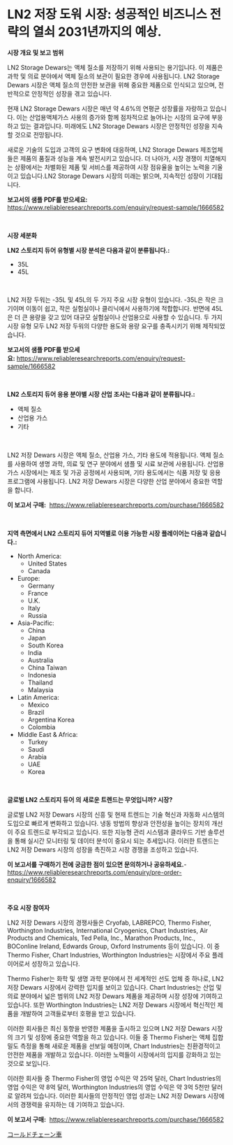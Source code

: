 <p><h1>LN2 저장 도워 시장: 성공적인 비즈니스 전략의 열쇠 2031년까지의 예상.</h1></p><p><strong>시장 개요 및 보고 범위</strong></p>
<p><p>LN2 Storage Dewars는 액체 질소를 저장하기 위해 사용되는 용기입니다. 이 제품은 과학 및 의료 분야에서 액체 질소의 보관이 필요한 경우에 사용됩니다. LN2 Storage Dewars 시장은 액체 질소의 안전한 보관을 위해 중요한 제품으로 인식되고 있으며, 전반적으로 안정적인 성장을 겪고 있습니다.</p><p>현재 LN2 Storage Dewars 시장은 매년 약 4.6%의 연평균 성장률을 자랑하고 있습니다. 이는 산업용액체가스 사용의 증가와 함께 점차적으로 늘어나는 시장의 요구에 부응하고 있는 결과입니다. 미래에도 LN2 Storage Dewars 시장은 안정적인 성장을 지속할 것으로 전망됩니다.</p><p>새로운 기술의 도입과 고객의 요구 변화에 대응하며, LN2 Storage Dewars 제조업체들은 제품의 품질과 성능을 계속 발전시키고 있습니다. 더 나아가, 시장 경쟁이 치열해지는 상황에서는 차별화된 제품 및 서비스를 제공하여 시장 점유율을 높이는 노력을 기울이고 있습니다.LN2 Storage Dewars 시장의 미래는 밝으며, 지속적인 성장이 기대됩니다.</p></p>
<p><strong>보고서의 샘플 PDF를 받으세요:</strong> <a href="https://www.reliableresearchreports.com/enquiry/request-sample/1666582">https://www.reliableresearchreports.com/enquiry/request-sample/1666582</a></p>
<p>&nbsp;</p>
<p><strong>시장 세분화</strong></p>
<p><strong>LN2 스토리지 듀어 유형별 시장 분석은 다음과 같이 분류됩니다.:</strong></p>
<p><ul><li>35L</li><li>45L</li></ul></p>
<p>&nbsp;</p>
<p><p>LN2 저장 두워는 -35L 및 45L의 두 가지 주요 시장 유형이 있습니다. -35L은 작은 크기이며 이동이 쉽고, 작은 실험실이나 클리닉에서 사용하기에 적합합니다. 반면에 45L은 더 큰 용량을 갖고 있어 대규모 실험실이나 산업용으로 사용할 수 있습니다. 두 가지 시장 유형 모두 LN2 저장 두워의 다양한 용도와 용량 요구를 충족시키기 위해 제작되었습니다.</p></p>
<p><strong>보고서의 샘플 PDF를 받으세요:</strong>&nbsp;<a href="https://www.reliableresearchreports.com/enquiry/request-sample/1666582">https://www.reliableresearchreports.com/enquiry/request-sample/1666582</a></p>
<p>&nbsp;</p>
<p><strong> LN2 스토리지 듀어 응용 분야별 시장 산업 조사는 다음과 같이 분류됩니다.:</strong></p>
<p><ul><li>액체 질소</li><li>산업용 가스</li><li>기타</li></ul></p>
<p>&nbsp;</p>
<p><p>LN2 저장 Dewars 시장은 액체 질소, 산업용 가스, 기타 용도에 적용됩니다. 액체 질소를 사용하여 생명 과학, 의료 및 연구 분야에서 샘플 및 시료 보관에 사용됩니다. 산업용 가스 시장에서는 제조 및 가공 공정에서 사용되며, 기타 용도에서는 식품 저장 및 응용 프로그램에 사용됩니다. LN2 저장 Dewars 시장은 다양한 산업 분야에서 중요한 역할을 합니다.</p></p>
<p><strong>이 보고서 구매:</strong>&nbsp; <a href="https://www.reliableresearchreports.com/purchase/1666582">https://www.reliableresearchreports.com/purchase/1666582</a></p>
<p>&nbsp;</p>
<p><strong>지역 측면에서 LN2 스토리지 듀어 지역별로 이용 가능한 시장 플레이어는 다음과 같습니다.:</strong></p>
<p><ul>
    <li>
        North America:
        <ul>
            <li>United States</li>
            <li>Canada</li>
        </ul>
    </li>
    <li>
        Europe:
        <ul>
            <li>Germany</li>
            <li>France</li>
            <li>U.K.</li>
            <li>Italy</li>
            <li>Russia</li>
        </ul>
    </li>
    <li>
        Asia-Pacific:
        <ul>
            <li>China</li>
            <li>Japan</li>
            <li>South Korea</li>
            <li>India</li>
            <li>Australia</li>
            <li>China Taiwan</li>
            <li>Indonesia</li>
            <li>Thailand</li>
            <li>Malaysia</li>
        </ul>
    </li>
    <li>
        Latin America:
        <ul>
            <li>Mexico</li>
            <li>Brazil</li>
            <li>Argentina Korea</li>
            <li>Colombia</li>
        </ul>
    </li>
    <li>
        Middle East & Africa:
        <ul>
            <li>Turkey</li>
            <li>Saudi</li>
            <li>Arabia</li>
            <li>UAE</li>
            <li>Korea</li>
        </ul>
    </li>
    </ul></p>
<p>&nbsp;</p>
<p><strong>글로벌 LN2 스토리지 듀어 의 새로운 트렌드는 무엇입니까? 시장?</strong></p>
<p><p>글로벌 LN2 저장 Dewars 시장의 신흥 및 현재 트렌드는 기술 혁신과 자동화 시스템의 도입으로 빠르게 변화하고 있습니다. 냉동 방법의 향상과 안전성을 높이는 장치의 개선이 주요 트렌드로 부각되고 있습니다. 또한 지능형 관리 시스템과 클라우드 기반 솔루션을 통해 실시간 모니터링 및 데이터 분석이 중요시 되는 추세입니다. 이러한 트렌드는 LN2 저장 Dewars 시장의 성장을 촉진하고 시장 경쟁을 조성하고 있습니다.</p></p>
<p><strong>이 보고서를 구매하기 전에 궁금한 점이 있으면 문의하거나 공유하세요.</strong>- <a href="https://www.reliableresearchreports.com/enquiry/pre-order-enquiry/1666582">https://www.reliableresearchreports.com/enquiry/pre-order-enquiry/1666582</a></p>
<p>&nbsp;</p>
<p><strong>주요 시장 참여자</strong></p>
<p><p>LN2 저장 Dewars 시장의 경쟁사들은 Cryofab, LABREPCO, Thermo Fisher, Worthington Industries, International Cryogenics, Chart Industries, Air Products and Chemicals, Ted Pella, Inc., Marathon Products, Inc., BOConline Ireland, Edwards Group, Oxford Instruments 등이 있습니다. 이 중 Thermo Fisher, Chart Industries, Worthington Industries는 시장에서 주요 플레이어로서 성장하고 있습니다.</p><p>Thermo Fisher는 화학 및 생명 과학 분야에서 전 세계적인 선도 업체 중 하나로, LN2 저장 Dewars 시장에서 강력한 입지를 보이고 있습니다. Chart Industries는 산업 및 의료 분야에서 넓은 범위의 LN2 저장 Dewars 제품을 제공하며 시장 성장에 기여하고 있습니다. 또한 Worthington Industries는 LN2 저장 Dewars 시장에서 혁신적인 제품을 개발하여 고객들로부터 호평을 받고 있습니다.</p><p>이러한 회사들은 최신 동향을 반영한 제품을 출시하고 있으며 LN2 저장 Dewars 시장의 크기 및 성장에 중요한 역할을 하고 있습니다. 이들 중 Thermo Fisher는 액체 집합 밀도 측정을 통해 새로운 제품을 선보일 예정이며, Chart Industries는 친환경적이고 안전한 제품을 개발하고 있습니다. 이러한 노력들이 시장에서의 입지를 강화하고 있는 것으로 보입니다.</p><p>이러한 회사들 중 Thermo Fisher의 영업 수익은 약 25억 달러, Chart Industries의 영업 수익은 약 8억 달러, Worthington Industries의 영업 수익은 약 3억 5천만 달러로 알려져 있습니다. 이러한 회사들의 안정적인 영업 성과는 LN2 저장 Dewars 시장에서의 경쟁력을 유지하는 데 기여하고 있습니다.</p></p>
<p><strong>이 보고서 구매:</strong>&nbsp;&nbsp;<a href="https://www.reliableresearchreports.com/purchase/1666582">https://www.reliableresearchreports.com/purchase/1666582</a></p>
<p><p><a href="https://github.com/Sophiaard2003/Market-Research-Report-List-1/blob/main/788849015199.md">コールドチェーン車</a></p></p>
